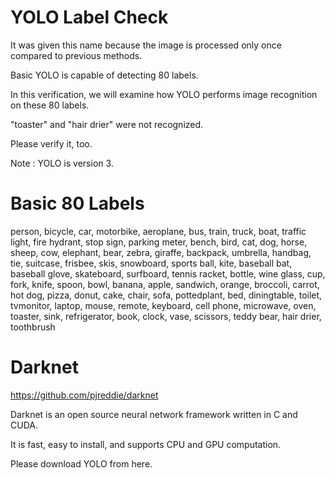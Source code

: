 # YOLO Label Check

It was given this name because the image is processed only once compared to previous methods.

Basic YOLO is capable of detecting 80 labels.

In this verification, we will examine how YOLO performs image recognition on these 80 labels.

"toaster" and "hair drier" were not recognized.

Please verify it, too.

Note : YOLO is version 3.

# Basic 80 Labels

person, bicycle, car, motorbike, aeroplane, bus, train, truck, boat, traffic light, fire hydrant, stop sign, parking meter, bench, bird, cat, dog, horse, sheep, cow, elephant, bear, zebra, giraffe, backpack, umbrella, handbag, tie, suitcase, frisbee, skis, snowboard, sports ball, kite, baseball bat, baseball glove, skateboard, surfboard, tennis racket, bottle, wine glass, cup, fork, knife, spoon, bowl, banana, apple, sandwich, orange, broccoli, carrot, hot dog, pizza, donut, cake, chair, sofa, pottedplant, bed, diningtable, toilet, tvmonitor, laptop, mouse, remote, keyboard, cell phone, microwave, oven, toaster, sink, refrigerator, book, clock, vase, scissors, teddy bear, hair drier, toothbrush


# Darknet

https://github.com/pjreddie/darknet

Darknet is an open source neural network framework written in C and CUDA. 

It is fast, easy to install, and supports CPU and GPU computation.

Please download YOLO from here.
